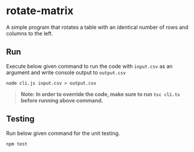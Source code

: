 # rotate-matrix
A simple program that rotates a table with an identical number of rows and columns to the left.

## Run
Execute below given command to run the code with `input.csv` as an argument and write console output to `output.csv`
```
node cli.js input.csv > output.csv
```

> **Note: In order to override the code, make sure to run `tsc cli.ts` before running above command.**

## Testing
Run below given command for the unit testing.
```
npm test
```